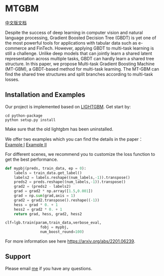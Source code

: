 MTGBM
=========================================

[中文版文档](https://github.com/antmachineintelligence/mtgbmcode/blob/main/README.CH)

Despite the success of deep learning in computer vision and natural language processing, Gradient Boosted Decision Tree (GBDT) is yet one of the most powerful tools for applications with tabular data such as e-commerce and FinTech. However, applying GBDT to multi-task learning is still a challenge. Unlike deep models that can jointly learn a shared latent representation across multiple tasks, GBDT can hardly learn a shared tree structure. In this paper, we propose Multi-task Gradient Boosting Machine (MT-GBM), a GBDT-based method for multi-task learning. The MT-GBM can find the shared tree structures and split branches according to multi-task losses.


Installation and Examples
-----------------------------
Our project is implemented based on [LIGHTGBM](https://github.com/microsoft/LightGBM). Get start by:  
```
cd python-package  
python setup.py install  
```
Make sure that the old lightgbm has been uninstalled.  


We offer two examples which you can find the details in the paper：  
[Example I](https://github.com/mtgbmcode/mtgbmcode/tree/main/examples/example1) 
[Example II](https://github.com/mtgbmcode/mtgbmcode/tree/main/examples/example2) 



For different scenes, we recommend you to customize the loss function to get the best performance.
```python
def mypbj(preds, train_data, ep = 0):
    labels = train_data.get_label()
    labels2 = labels.reshape((num_labels,-1)).transpose()    
    preds2 = preds.reshape((num_labels,-1)).transpose()
    grad2 = (preds2 - labels2)                               
    grad = grad2 * np.array([1.5,0.001])                    
    grad = np.sum(grad,axis = 1)
    grad2 = grad2.transpose().reshape((-1))                  
    hess = grad * 0. + 1
    hess2 = grad2 * 0. + 1
    return grad, hess, grad2, hess2    

clf=lgb.train(param,train_data,verbose_eval,
                fobj = mypbj,
                num_boost_round=100)
```  
  

For more information see here https://arxiv.org/abs/2201.06239.                 
            
Support
-----------------------------   
Please email [me](zhenzhe.yzz@antgroup.com) if you have any questions.
